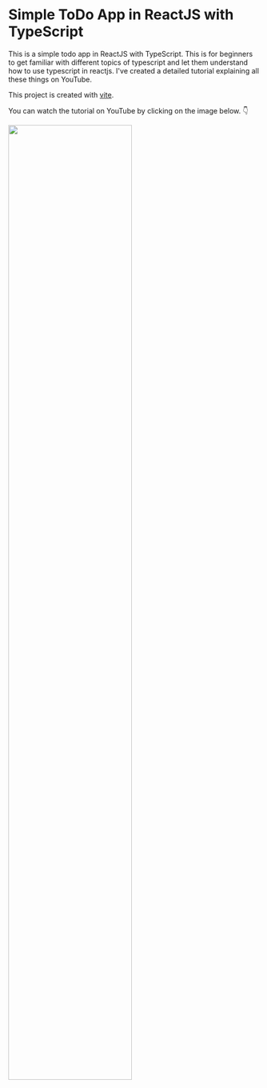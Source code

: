 # Simple ToDo App in ReactJS with TypeScript

This is a simple todo app in ReactJS with TypeScript. This is for beginners to get familiar with different topics of typescript and let them understand how to use typescript in reactjs. I've created a detailed tutorial explaining all these things on YouTube.

This project is created with [vite](https://vitejs.dev/). 

You can watch the tutorial on YouTube by clicking on the image below. 👇

[<img src="https://i.ytimg.com/vi/WApd-GNOWJM/maxresdefault.jpg" width="70%">](https://www.youtube.com/watch?v=WApd-GNOWJM "Learn ReactJS with TypeScript for Beginners by creating a simple ToDo app")
